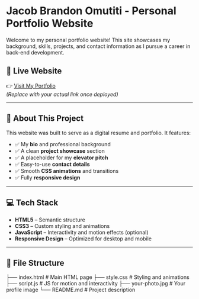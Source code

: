 # Jacob Brandon Omutiti - Personal Portfolio Website

Welcome to my personal portfolio website! This site showcases my background, skills, projects, and contact information as I pursue a career in back-end development.

## 🔗 Live Website

👉 [Visit My Portfolio](https://yourcustomdomain.com)  
*(Replace with your actual link once deployed)*

---

## 📄 About This Project

This website was built to serve as a digital resume and portfolio. It features:

- ✅ My **bio** and professional background
- ✅ A clean **project showcase** section
- ✅ A placeholder for my **elevator pitch**
- ✅ Easy-to-use **contact details**
- ✅ Smooth **CSS animations** and transitions
- ✅ Fully **responsive design**

---

## 💻 Tech Stack

- **HTML5** – Semantic structure
- **CSS3** – Custom styling and animations
- **JavaScript** – Interactivity and motion effects (optional)
- **Responsive Design** – Optimized for desktop and mobile

---

## 📂 File Structure

├── index.html # Main HTML page
├── style.css # Styling and animations
├── script.js # JS for motion and interactivity
├── your-photo.jpg # Your profile image
└── README.md # Project description

